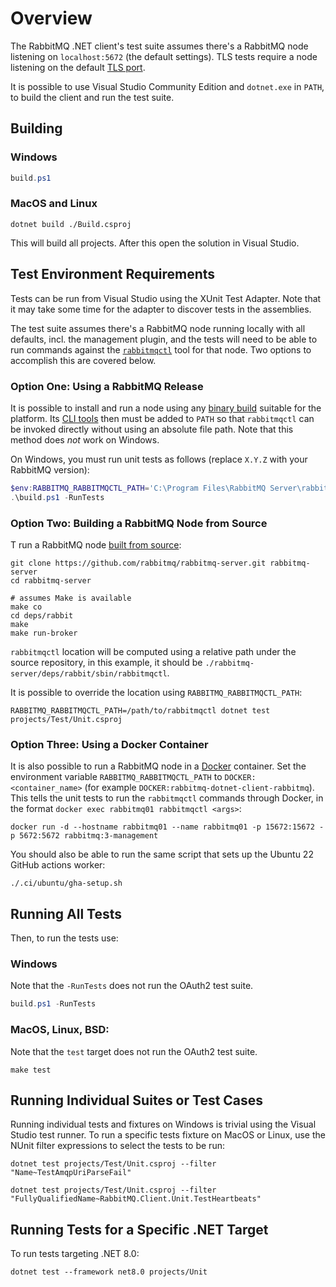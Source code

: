 # Overview

The RabbitMQ .NET client's test suite assumes there's a RabbitMQ node listening
on `localhost:5672` (the default settings). TLS tests require a node listening
on the default [TLS port](https://rabbitmq.com/ssl.html).

It is possible to use Visual Studio Community Edition and `dotnet.exe` in
`PATH`, to build the client and run the test suite.


## Building


### Windows

```powershell
build.ps1
```

### MacOS and Linux

```shell
dotnet build ./Build.csproj
```

This will build all projects. After this open the solution in Visual Studio.


## Test Environment Requirements

Tests can be run from Visual Studio using the XUnit Test Adapter.  Note that it
may take some time for the adapter to discover tests in the assemblies.

The test suite assumes there's a RabbitMQ node running locally with all
defaults, incl. the management plugin, and the tests will need to be able to run commands against the
[`rabbitmqctl`](https://www.rabbitmq.com/rabbitmqctl.8.html) tool for that node.
Two options to accomplish this are covered below.


### Option One: Using a RabbitMQ Release

It is possible to install and run a node using any [binary build](https://www.rabbitmq.com/download.html)
suitable for the platform. Its [CLI tools](https://rabbitmq.com/cli.html) then must be added to `PATH` so that `rabbitmqctl` can be
invoked directly without using an absolute file path. Note that this method does *not* work on Windows.

On Windows, you must run unit tests as follows (replace `X.Y.Z` with your RabbitMQ version):

```powershell
$env:RABBITMQ_RABBITMQCTL_PATH='C:\Program Files\RabbitMQ Server\rabbitmq_server-X.Y.Z\sbin\rabbitmqctl.bat'
.\build.ps1 -RunTests
```

### Option Two: Building a RabbitMQ Node from Source

T run a RabbitMQ node [built from source](https://www.rabbitmq.com/build-server.html):

```shell
git clone https://github.com/rabbitmq/rabbitmq-server.git rabbitmq-server
cd rabbitmq-server

# assumes Make is available
make co
cd deps/rabbit
make
make run-broker
```

`rabbitmqctl` location will be computed using a relative path under the source repository,
in this example, it should be `./rabbitmq-server/deps/rabbit/sbin/rabbitmqctl`.

It is possible to override the location using `RABBITMQ_RABBITMQCTL_PATH`:

```
RABBITMQ_RABBITMQCTL_PATH=/path/to/rabbitmqctl dotnet test projects/Test/Unit.csproj
```

### Option Three: Using a Docker Container

It is also possible to run a RabbitMQ node in a
[Docker](https://www.docker.com/) container.  Set the environment variable
`RABBITMQ_RABBITMQCTL_PATH` to `DOCKER:<container_name>` (for example
`DOCKER:rabbitmq-dotnet-client-rabbitmq`). This tells the unit tests to run the `rabbitmqctl`
commands through Docker, in the format `docker exec rabbitmq01 rabbitmqctl
<args>`:

```shell
docker run -d --hostname rabbitmq01 --name rabbitmq01 -p 15672:15672 -p 5672:5672 rabbitmq:3-management
```

You should also be able to run the same script that sets up the Ubuntu 22 GitHub actions worker:

```shell
./.ci/ubuntu/gha-setup.sh
```

## Running All Tests

Then, to run the tests use:


### Windows

Note that the `-RunTests` does not run the OAuth2 test suite.

```powershell
build.ps1 -RunTests
```

### MacOS, Linux, BSD:

Note that the `test` target does not run the OAuth2 test suite.

```shell
make test
```

## Running Individual Suites or Test Cases

Running individual tests and fixtures on Windows is trivial using the Visual Studio test runner.
To run a specific tests fixture on MacOS or Linux, use the NUnit filter expressions to select the tests to be run:

``` shell
dotnet test projects/Test/Unit.csproj --filter "Name~TestAmqpUriParseFail"

dotnet test projects/Test/Unit.csproj --filter "FullyQualifiedName~RabbitMQ.Client.Unit.TestHeartbeats"
```

## Running Tests for a Specific .NET Target

To run tests targeting .NET 8.0:

``` shell
dotnet test --framework net8.0 projects/Unit
```

